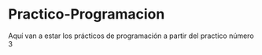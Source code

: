 # Practico-Programacion
Aquí van a estar los prácticos de programación a partir del practico número 3

